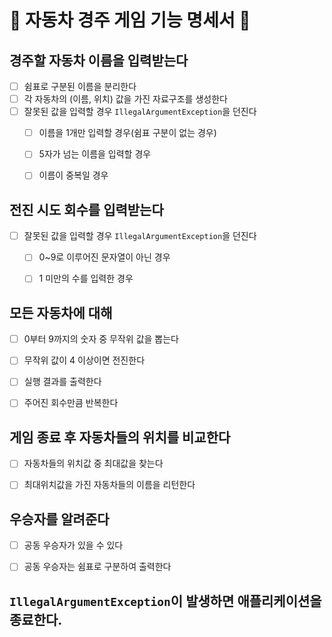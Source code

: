 # 🚗 자동차 경주 게임 기능 명세서 🏁


## 경주할 자동차 이름을 입력받는다
- [ ] 쉼표로 구분된 이름을 분리한다
- [ ] 각 자동차의 (이름, 위치) 값을 가진 자료구조를 생성한다
- [ ] 잘못된 값을 입력할 경우 `IllegalArgumentException`을 던진다
  - [ ] 이름을 1개만 입력할 경우(쉼표 구분이 없는 경우)
  - [ ] 5자가 넘는 이름을 입력할 경우
  - [ ] 이름이 중복일 경우


## 전진 시도 회수를 입력받는다
- [ ] 잘못된 값을 입력할 경우 `IllegalArgumentException`을 던진다
  - [ ] 0~9로 이루어진 문자열이 아닌 경우
  - [ ] 1 미만의 수를 입력한 경우


## 모든 자동차에 대해
  - [ ] 0부터 9까지의 숫자 중 무작위 값을 뽑는다 
  - [ ] 무작위 값이 4 이상이면 전진한다
  - [ ] 실행 결과를 출력한다
  - [ ] 주어진 회수만큼 반복한다


## 게임 종료 후 자동차들의 위치를 비교한다
  - [ ] 자동차들의 위치값 중 최대값을 찾는다
  - [ ] 최대위치값을 가진 자동차들의 이름을 리턴한다


## 우승자를 알려준다
  - [ ] 공동 우승자가 있을 수 있다
  - [ ] 공동 우승자는 쉼표로 구분하여 출력한다


## `IllegalArgumentException`이 발생하면 애플리케이션을 종료한다.